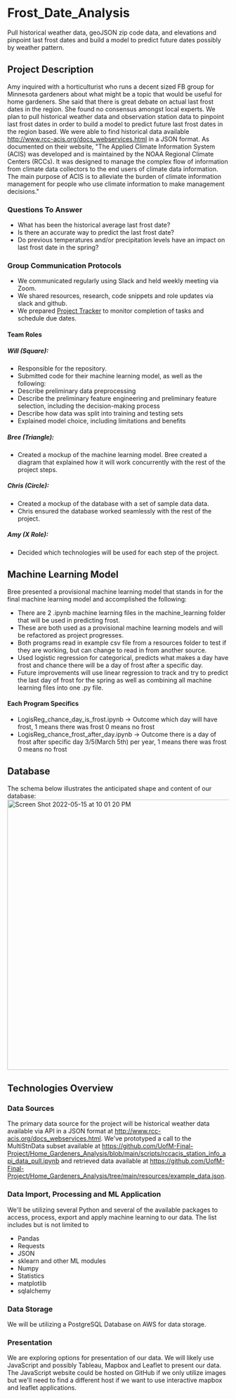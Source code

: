 # Frost_Date_Analysis
Pull historical weather data, geoJSON zip code data, and elevations and pinpoint last frost dates and build a model to predict future dates possibly by weather pattern.

## Project Description
Amy inquired with a horticulturist who runs a decent sized FB group for Minnesota gardeners about what might be a topic that would be useful for home gardeners. She said that there is great debate on actual last frost dates in the region. She found no consensus amongst local experts.  We plan to pull historical weather data and observation station data to pinpoint last frost dates in order to build a model to predict future last frost dates in the region based.  We were able to find historical data available http://www.rcc-acis.org/docs_webservices.html in a JSON format.  As documented on their website, "The Applied Climate Information System (ACIS) was developed and is maintained by the NOAA Regional Climate Centers (RCCs). It was designed to manage the complex flow of information from climate data collectors to the end users of climate data information. The main purpose of ACIS is to alleviate the burden of climate information management for people who use climate information to make management decisions."  

### Questions To Answer
- What has been the historical average last frost date?
- Is there an accurate way to predict the last frost date?
- Do previous temperatures and/or precipitation levels have an impact on last frost date in the spring?

### Group Communication Protocols
- We communicated regularly using Slack and held weekly meeting via Zoom.
- We shared resources, research, code snippets and role updates via slack and github.
- We prepared [Project Tracker](https://docs.google.com/spreadsheets/d/1ZoLBoF6YWwwI8pchYqjiukvkFyxpKM1p/edit?usp=sharing&ouid=114381711604427366207&rtpof=true&sd=true) to monitor completion of tasks and schedule due dates.

#### Team Roles
##### Will (Square):
- Responsible for the repository.  
- Submitted code for their machine learning model, as well as the following:
- Describe preliminary data preprocessing 
- Describe the preliminary feature engineering and preliminary feature selection, including the decision-making process 
- Describe how data was split into training and testing sets 
- Explained model choice, including limitations and benefits
##### Bree (Triangle): 
- Created a mockup of the machine learning model. Bree created a diagram that explained how it will work concurrently with the rest of the project steps.
##### Chris (Circle):
- Created a mockup of the database with a set of sample data data. 
- Chris ensured the database worked seamlessly with the rest of the project.
##### Amy (X Role): 
- Decided which technologies will be used for each step of the project.

## Machine Learning Model
Bree presented a provisional machine learning model that stands in for the final machine learning model and accomplished the following:
- There are 2 .ipynb machine learning files in the machine_learning folder that will be used in predicting frost.
- These are both used as a provisional machine learning models and will be refactored as project progresses.
- Both programs read in example csv file from a resources folder to test if they are working, but can change to read in from another source.
- Used logistic regression for categorical, predicts what makes a day have frost and chance there will be a day of frost after a specific day.
- Future improvements will use linear regression to track and try to predict the last day of frost for the spring as well as combining all machine learning files into one .py file.

#### Each Program Specifics
- LogisReg_chance_day_is_frost.ipynb -> Outcome which day will have frost, 1 means there was frost 0 means no frost
- LogisReg_chance_frost_after_day.ipynb -> Outcome there is a day of frost after specific day 3/5(March 5th) per year, 1 means there was frost 0 means no frost

## Database
The schema below illustrates the anticipated shape and content of our database: 
<img width="614" alt="Screen Shot 2022-05-15 at 10 01 20 PM" src="https://user-images.githubusercontent.com/4724180/168512789-ea1bafb5-7e60-4b5f-aec8-4ee9d1b10545.png">

## Technologies Overview

### Data Sources

The primary data source for the project will be historical weather data available via API in a JSON format at http://www.rcc-acis.org/docs_webservices.html.  We've prototyped a call to the MultiStnData subset available at https://github.com/UofM-Final-Project/Home_Gardeners_Analysis/blob/main/scripts/rccacis_station_info_api_data_pull.ipynb and retrieved data available at https://github.com/UofM-Final-Project/Home_Gardeners_Analysis/tree/main/resources/example_data.json.

### Data Import, Processing and ML Application

We'll be utilizing several Python and several of the available packages to access, process, export and apply machine learning to our data.  The list includes but is not limited to 
 - Pandas
 - Requests
 - JSON 
 - sklearn and other ML modules
 - Numpy
 - Statistics
 - matplotlib
 - sqlalchemy

### Data Storage

We will be utilizing a PostgreSQL Database on AWS for data storage.  

### Presentation

We are exploring options for presentation of our data.  We will likely use JavaScript and possibly Tableau, Mapbox and Leaflet to present our data.  The JavaScript website could be hosted on GitHub if we only utilize images but we'll need to find a different host if we want to use interactive mapbox and leaflet applications. 
